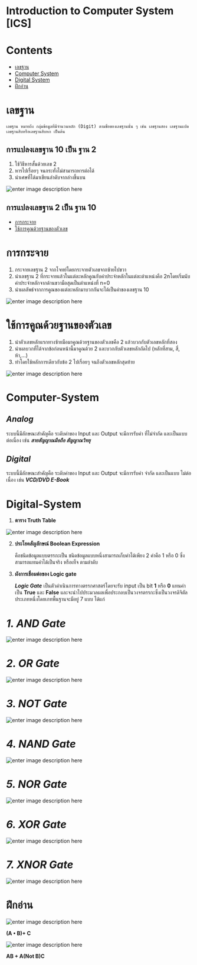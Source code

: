 # __Introduction to Computer System [ICS]__

# __Contents__
* [เลขฐาน](#เลขฐาน)
* [Computer System](#Computer-System)
* [Digital System](#Digital-System)
* [ฝึกอ่าน](#ฝึกอ่าน)

# __เลขฐาน__
    เลขฐาน หมายถึง กลุ่มข้อมูลที่มีจำนวนหลัก (Digit) ตามชื่อของเลขฐานนั้น ๆ เช่น เลขฐานสอง เลขฐานแปด เลขฐานสิบหรือเลขฐานสิบหก เป็นต้น

## **การแปลงเลขฐาน 10 เป็น ฐาน 2**
1. ใช้วิธีหารสั้นด้วยเลข 2
2. หารไปเรื่อยๆ จนกระทั่งไม่สามารถหารต่อได้
3. นำเศษที่ได้มาเขียนลำดับจากล่างขึ้นบน


![enter image description here](https://cdn.discordapp.com/attachments/1017853870644400138/1033212296002011249/pic1.png)

## **การแปลงเลขฐาน 2 เป็น ฐาน 10**
* [การกระจาย](#การกระจาย)
* [ใช้การคูณด้วยฐานของตัวเลข](#ใช้การคูณด้วยฐานของตัวเลข)

# การกระจาย
1. กระจายเลขฐาน 2 จากโจทย์โดยกระจายตัวเลขจากซ้ายไปขวา
2. นำเลขฐาน 2 ที่กระจายแล้วในแต่ละหลักคูณกับค่าประจำหลักในแต่ละตำแหน่งคือ 2nโดยเริ่มนับค่าประจำหลักจากด้านขวามือสุดเป็นตำแหน่งที่ n=0
3. นำผลลัพธ์จากการคูณของแต่ละหลักมาบวกกันจะได้เป็นค่าของเลขฐาน 10

![enter image description here](https://cdn.discordapp.com/attachments/1017853870644400138/1033212296396296282/pic2.png)


# ใช้การคูณด้วยฐานของตัวเลข
1. นำตัวเลขหลักแรกทางซ้ายมือมาคูณด้วยฐานของตัวเลขคือ 2 แล้วบวกกับตัวเลขหลักที่สอง
2. นำผลบวกที่ได้จากข้อก่อนหน้านี้มาคูณด้วย 2 และบวกกับตัวเลขหลักถัดไป (หลักที่สาม, สี่, ห้า,...)
3. ทำโดยใช้หลักการเดียวกับข้อ 2 ไปเรื่อยๆ จนถึงตัวเลขหลักสุดท้าย

![enter image description here](https://cdn.discordapp.com/attachments/1017853870644400138/1033212296719245312/pic3.png)

# __Computer-System__
## ***Analog***
ระบบนี้มีลักษณะสำคัญคือ ระดับค่าของ Input และ Output จะมีการรับค่า ที่ไม่จำกัด และเป็นแบบ ต่อเนื่อง เช่น ***สายสัญญาณมือถือ สัญญาณวิทยุ***

## ***Digital***
ระบบนี้มีลักษณะสำคัญคือ ระดับค่าของ Input และ Output จะมีการรับค่า จำกัด และเป็นแบบ ไม่ต่อเนื่อง เช่น ***VCD/DVD  E-Book***

# __Digital-System__
1. __ตาราง Truth Table__

![enter image description here](https://cdn.discordapp.com/attachments/1017853870644400138/1033212294756311130/pic4.png)

2. __ประโยคสัญลักษณ์ Boolean Expression__
   
   คือชนิดข้อมูลแบบตรรกะเป็น ชนิดข้อมูลแบบหนึ่งสามารถเก็บค่าได้เพียง 2 ค่าคือ 1 หรือ 0 ซึ่งสามารถแทนค่าได้เป็นจริง หรือเท็จ ตามลำดับ

3. __ผังการเชื่อมต่อของ Logic gate__

   ___Logic Gate___ เป็นตัวดำเนินการทางตรรกศาสตร์โดยจะรับ input เป็น bit __1__ หรือ __0__ แทนค่าเป็น **True** และ **False** และจะนำไปประมวลผลเพื่อประกอบเป็นวงจรตรรกะซึ่งเป็นวงจรดิจิตัลประเภทหนึ่งโดยเกทพื้นฐานจะมีอยู่ 7 แบบ ได้แก่

# ***1. AND Gate***
![enter image description here](https://cdn.discordapp.com/attachments/1017853870644400138/1033212266440560750/i6.png)
# ***2. OR Gate***
![enter image description here](https://cdn.discordapp.com/attachments/1017853870644400138/1033212266067279912/i5.png)
# ***3. NOT Gate***
![enter image description here](https://cdn.discordapp.com/attachments/1017853870644400138/1033212264427294813/i7.png)
# ***4. NAND Gate***
![enter image description here](https://cdn.discordapp.com/attachments/1017853870644400138/1033212265761079356/i4.png)
# ***5. NOR Gate***
![enter image description here](https://cdn.discordapp.com/attachments/1017853870644400138/1033212265417150484/i3.png)
# ***6. XOR Gate***
![enter image description here](https://cdn.discordapp.com/attachments/1017853870644400138/1033212265081618472/i2.png)
# ***7. XNOR Gate***
![enter image description here](https://cdn.discordapp.com/attachments/1017853870644400138/1033212264754446387/i1.png)

# __ฝึกอ่าน__
![enter image description here](https://cdn.discordapp.com/attachments/1017853870644400138/1033212295142195282/image1.png)

__(A • B)+ C__

![enter image description here](https://cdn.discordapp.com/attachments/1017853870644400138/1033212295649697893/image2.png)

__AB + A(Not B)C__
